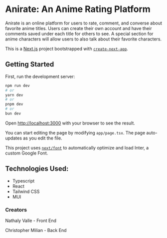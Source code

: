 # Anirate: An Anime Rating Platform

Anirate is an online platform for users to rate, comment, and converse about favorite anime titles. Users can create their own account and have their comments saved under each title for others to see. A special section for anime characters will allow users to also talk about their favorite characters.

This is a [Next.js](https://nextjs.org/) project bootstrapped with [`create-next-app`](https://github.com/vercel/next.js/tree/canary/packages/create-next-app).

## Getting Started

First, run the development server:

```bash
npm run dev
# or
yarn dev
# or
pnpm dev
# or
bun dev
```

Open [http://localhost:3000](http://localhost:3000) with your browser to see the result.

You can start editing the page by modifying `app/page.tsx`. The page auto-updates as you edit the file.

This project uses [`next/font`](https://nextjs.org/docs/basic-features/font-optimization) to automatically optimize and load Inter, a custom Google Font.

## Technologies Used:

- Typescript
- React
- Tailwind CSS
- MUI

### Creators

Nathaly Valle - Front End

Christopher Milian - Back End

